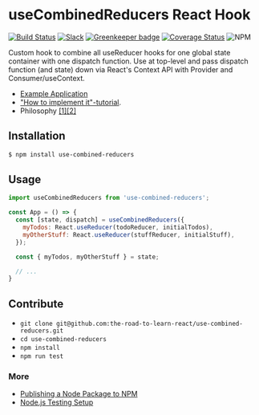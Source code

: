 # useCombinedReducers React Hook

[![Build Status](https://travis-ci.org/the-road-to-learn-react/use-combined-reducers.svg?branch=master)](https://travis-ci.org/the-road-to-learn-react/use-combined-reducers) [![Slack](https://slack-the-road-to-learn-react.wieruch.com/badge.svg)](https://slack-the-road-to-learn-react.wieruch.com/) [![Greenkeeper badge](https://badges.greenkeeper.io/the-road-to-learn-react/use-combined-reducers.svg)](https://greenkeeper.io/) [![Coverage Status](https://coveralls.io/repos/github/the-road-to-learn-react/use-combined-reducers/badge.svg?branch=master)](https://coveralls.io/github/the-road-to-learn-react/use-combined-reducers?branch=master) ![NPM](https://img.shields.io/npm/l/use-combined-reducers.svg)

Custom hook to combine all useReducer hooks for one global state container with one dispatch function. Use at top-level and pass dispatch function (and state) down via React's Context API with Provider and Consumer/useContext.

* [Example Application](https://github.com/the-road-to-learn-react/react-with-redux-philosophy)
* ["How to implement it"-tutorial](https://www.robinwieruch.de/redux-with-react-hooks/).
* Philosophy [[1]](https://www.robinwieruch.de/react-state-usereducer-usestate-usecontext/)[[2]](https://www.robinwieruch.de/redux-with-react-hooks/)

## Installation

```bash
$ npm install use-combined-reducers
```

## Usage

```js
import useCombinedReducers from 'use-combined-reducers';

const App = () => {
  const [state, dispatch] = useCombinedReducers({
    myTodos: React.useReducer(todoReducer, initialTodos),
    myOtherStuff: React.useReducer(stuffReducer, initialStuff),
  });

  const { myTodos, myOtherStuff } = state;

  // ...
}
```

## Contribute

* `git clone git@github.com:the-road-to-learn-react/use-combined-reducers.git`
* `cd use-combined-reducers`
* `npm install`
* `npm run test`

### More

* [Publishing a Node Package to NPM](https://www.robinwieruch.de/publish-npm-package-node/)
* [Node.js Testing Setup](https://www.robinwieruch.de/node-js-testing-mocha-chai/)
